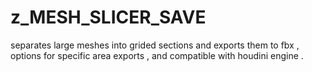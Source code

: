 # z_MESH_SLICER_SAVE

separates large meshes into grided sections and exports them to fbx , options for specific area exports , and compatible with houdini engine .  
